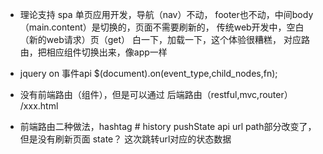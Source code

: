 - 理论支持
  spa 单页应用开发，导航（nav）不动，
  footer也不动，中间body（main.content）是切换的，页面不需要刷新的，
  传统web开发中，空白（新的web请求）页（get）
  白一下，加载一下，这个体验很糟糕，
  对应路由，把相应组件切换出来，像app一样

- jquery on 事件api
  $(document).on(event_type,child_nodes,fn);
- 没有前端路由（组件），但是可以通过 后端路由（restful,mvc,router）  /xxx.html

- 前端路由二种做法，hashtag # 
  history pushState api url path部分改变了，但是没有刷新页面 
  state？ 这次跳转url对应的状态数据 